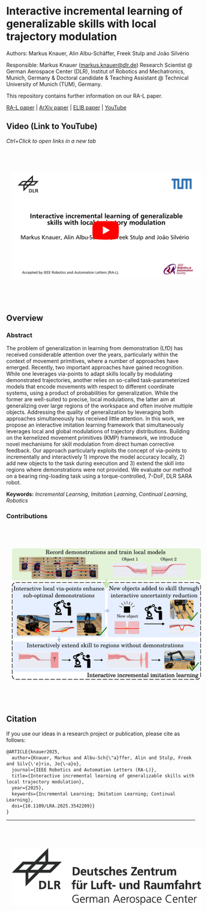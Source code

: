# Interactive incremental learning of generalizable skills with local trajectory modulation
<base target="_blank">

Authors: Markus Knauer, Alin Albu-Schäffer, Freek Stulp and João Silvério

Responsible: Markus Knauer (markus.knauer@dlr.de) 
Research Scientist @ German Aerospace Center (DLR), Institut of Robotics and Mechatronics, Munich, Germany &
Doctoral candidate & Teaching Assistant @ Technical University of Munich (TUM), Germany.

This repository contains further information on our RA-L paper.

[RA-L paper](https://ieeexplore.ieee.org/document/10887119/) | [ArXiv paper](https://arxiv.org/abs/2409.05655) | [ELIB paper](https://elib.dlr.de/212796/) | [YouTube](https://youtu.be/nqigz0l1syA)


## Video (Link to YouTube)
*Ctrl+Click to open links in a new tab*

<div align="center">
  <a href="https://www.youtube.com/watch?v=nqigz0l1syA" target="_blank"><img src="images/Thumbnail.jpg" hspace="3%" vspace="60px"></a>
</div>

## Overview

### Abstract
The problem of generalization in learning from demonstration (LfD) has received considerable attention over the years, particularly within the context of movement primitives, where a number of approaches have emerged. Recently, two important approaches have gained recognition. While one leverages via-points to adapt skills locally by modulating demonstrated trajectories, another relies on so-called task-parameterized models that encode movements with respect to different coordinate systems, using a product of probabilities for generalization. While the former are well-suited to precise, local modulations, the latter aim at generalizing over large regions of the workspace and often involve multiple objects. Addressing the quality of generalization by leveraging both approaches simultaneously has received little attention. In this work, we propose an interactive imitation learning framework that simultaneously leverages local and global modulations of trajectory distributions. Building on the kernelized movement primitives (KMP) framework, we introduce novel mechanisms for skill modulation from direct human corrective feedback. Our approach particularly exploits the concept of via-points to incrementally and interactively 1) improve the model accuracy locally, 2) add new objects to the task during execution and 3) extend the skill into regions where demonstrations were not provided. We evaluate our method on a bearing ring-loading task using a torque-controlled, 7-DoF, DLR SARA robot.

**Keywords:** *Incremental Learning*, *Imitation Learning*, *Continual Learning*, *Robotics*

### Contributions
<div align="center">
  <a href="https://arxiv.org/abs/2409.05655" target="_blank"><img src="images/approach_overview.jpg" hspace="3%" vspace="60px"></a>
</div>


## Citation 

If you use our ideas in a research project or publication, please cite as follows:

```
@ARTICLE{knauer2025,
  author={Knauer, Markus and Albu-Sch{\"a}ffer, Alin and Stulp, Freek and Silv{\'e}rio, Jo{\~a}o},
  journal={IEEE Robotics and Automation Letters (RA-L)}, 
  title={Interactive incremental learning of generalizable skills with local trajectory modulation}, 
  year={2025},
  keywords={Incremental Learning; Imitation Learning; Continual Learning},
  doi={10.1109/LRA.2025.3542209}}
}
```

---

<div align="center">
  <a href="https://www.dlr.de/EN/Home/home_node.html"><img src="images/logo.svg" hspace="3%" vspace="60px"></a>
</div>
